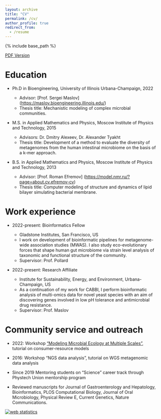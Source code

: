 ```yaml
---
layout: archive
title: "CV"
permalink: /cv/
author_profile: true
redirect_from:
  - /resume
---
```


{% include base_path %}

<span style="color:#4285F4">[PDF Version](/files/Veronika_CV_academic.pdf) 


Education
======
* Ph.D in Bioengineering, University of Illinois Urbana-Champaign, 2022
  * Advisor: [Prof. Sergei Maslov] (https://maslov.bioengineering.illinois.edu/)
  * Thesis title: Mechanistic modeling of complex microbial communities.

* M.S. in Applied Mathematics and Physics, Moscow Institute of Physics and Technology, 2015
  * Advisors: Dr. Dmitry Alexeev, Dr. Alexander Tyakht
  * Thesis title: Development of a method to evaluate the diversity of metagenomes from the human intestinal microbiome on the basis of a k-mer approach. 

* B.S. in Applied Mathematics and Physics, Moscow Institute of Physics and Technology, 2013
  * Advisor: [Prof. Roman Efremov] (https://model.nmr.ru/?page=about.cv.efremov-cv)
  * Thesis title: Computer modeling of structure and dynamics of lipid bilayer simulating bacterial membrane.  


Work experience
======
* 2022-present: Bioinformatics Fellow
  * Gladstone Institutes, San Francisco, US
  * I work on development of bioinformatic pipelines for metagenome-wide association studies (MWAS). I also study eco-evolutionary forces that shape human gut microbiome via strain level analysis of taxonomic and functional structure of the community.
  * Supervisor: Prof. Pollard

* 2022-present: Research Affiliate
  * Institute for Sustainability, Energy, and Environment, Urbana-Champaign, US
  * As a continuation of my work for CABBI, I perform bioinformatic analysis of multi-omics data for novel yeast species with an aim of discovering genes involved in low pH tolerance and antimicrobial drug resistance.
  * Supervisor: Prof. Maslov
  
Community service and outreach
======
* 2022: Workshop [“Modeling Microbial Ecology at Multiple Scales”](https://modelmems.github.io/),
tutorial on consumer-resource models 

* 2016: Workshop “NGS data analysis”,
tutorial on WGS metagenomic data analysis

* Since 2019 Mentoring students on “Science” career track through Phystech Union mentorship program

* Reviewed manuscripts for Journal of Gastroenterology and Hepatology, Bioinformatics, PLOS Computational Biology, Journal of Oral Microbiology, Physical Review E, Current Genetics, Nature Communications.

<!-- Default Statcounter code for CV
https://wenping-cui.github.io//cv/ -->
<script type="text/javascript">
var sc_project=12455484; 
var sc_invisible=1; 
var sc_security="3361e7aa"; 
</script>
<script type="text/javascript"
src="https://www.statcounter.com/counter/counter.js"
async></script>
<noscript><div class="statcounter"><a title="web statistics"
href="https://statcounter.com/" target="_blank"><img
class="statcounter"
src="https://c.statcounter.com/12455484/0/3361e7aa/1/"
alt="web statistics"></a></div></noscript>
<!-- End of Statcounter Code -->
